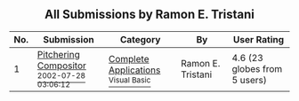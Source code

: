 ﻿<div align="center">

## All Submissions by Ramon E\. Tristani

</div>

No.  | Submission | Category | By   | User Rating
---- | ---------- | -------- | ---- | -----------
1 | [Pitchering Compositor<br /><sup>2002-07-28 03:06:12</sup>](https://github.com/Planet-Source-Code/ramon-e-tristani-pitchering-compositor__1-37329) | [Complete Applications<br /><sup>Visual Basic</sup>](../ByCategory/complete-applications__1-27.md) | Ramon E\. Tristani | 4.6 (23 globes from 5 users)
